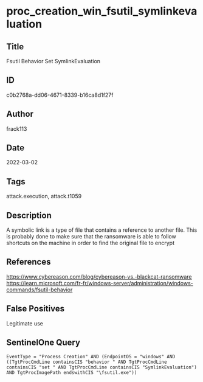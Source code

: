 # proc_creation_win_fsutil_symlinkevaluation

## Title
Fsutil Behavior Set SymlinkEvaluation

## ID
c0b2768a-dd06-4671-8339-b16ca8d1f27f

## Author
frack113

## Date
2022-03-02

## Tags
attack.execution, attack.t1059

## Description
A symbolic link is a type of file that contains a reference to another file.
This is probably done to make sure that the ransomware is able to follow shortcuts on the machine in order to find the original file to encrypt


## References
https://www.cybereason.com/blog/cybereason-vs.-blackcat-ransomware
https://learn.microsoft.com/fr-fr/windows-server/administration/windows-commands/fsutil-behavior

## False Positives
Legitimate use

## SentinelOne Query
```
EventType = "Process Creation" AND (EndpointOS = "windows" AND ((TgtProcCmdLine containsCIS "behavior " AND TgtProcCmdLine containsCIS "set " AND TgtProcCmdLine containsCIS "SymlinkEvaluation") AND TgtProcImagePath endswithCIS "\fsutil.exe"))

```